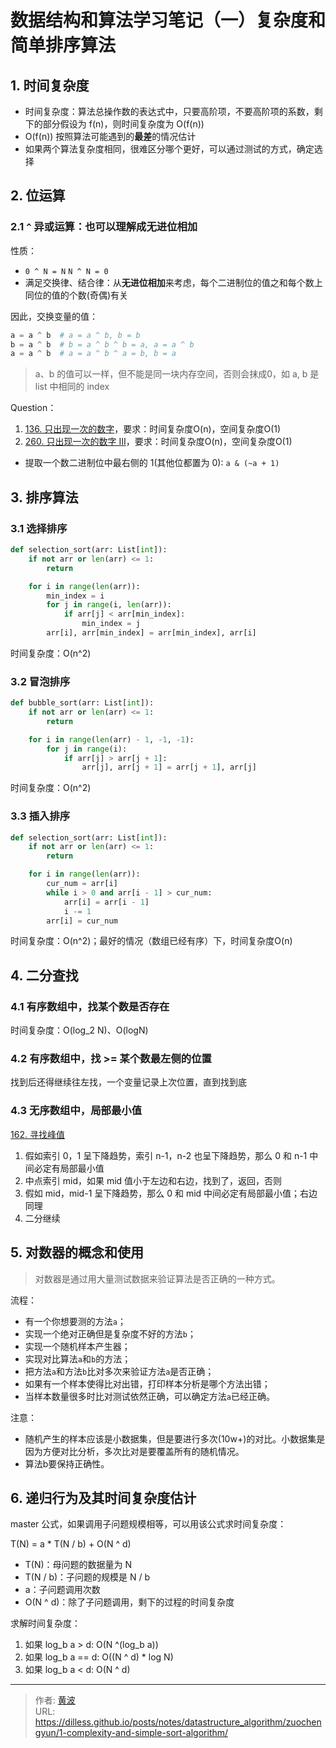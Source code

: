 # 数据结构和算法学习笔记（一）复杂度和简单排序算法


## 1. 时间复杂度

- 时间复杂度：算法总操作数的表达式中，只要高阶项，不要高阶项的系数，剩下的部分假设为 f(n)，则时间复杂度为 O(f(n))
- O(f(n)) 按照算法可能遇到的**最差**的情况估计
- 如果两个算法复杂度相同，很难区分哪个更好，可以通过测试的方式，确定选择

## 2. 位运算

### 2.1 `^` 异或运算：也可以理解成无进位相加

性质：

- `0 ^ N = N`  `N ^ N = 0`
- 满足交换律、结合律：从**无进位相加**来考虑，每个二进制位的值之和每个数上同位的值的个数(奇偶)有关

因此，交换变量的值：

```python
a = a ^ b  # a = a ^ b, b = b
b = a ^ b  # b = a ^ b ^ b = a, a = a ^ b
a = a ^ b  # a = a ^ b ^ a = b, b = a
```

> a、b 的值可以一样，但不能是同一块内存空间，否则会抹成0，如 a, b 是 list 中相同的 index

Question：
1. [136. 只出现一次的数字](https://leetcode.cn/problems/single-number/)，要求：时间复杂度O(n)，空间复杂度O(1)
2. [260. 只出现一次的数字 III](https://leetcode.cn/problems/single-number-iii/)，要求：时间复杂度O(n)，空间复杂度O(1)
  - 提取一个数二进制位中最右侧的 1(其他位都置为 0): `a & (~a + 1)`



## 3. 排序算法

### 3.1 选择排序

```python
def selection_sort(arr: List[int]):
    if not arr or len(arr) <= 1:
        return

    for i in range(len(arr)):
        min_index = i
        for j in range(i, len(arr)):
            if arr[j] < arr[min_index]:
                min_index = j
        arr[i], arr[min_index] = arr[min_index], arr[i]
```

时间复杂度：O(n^2)

### 3.2 冒泡排序

```python
def bubble_sort(arr: List[int]):
    if not arr or len(arr) <= 1:
        return

    for i in range(len(arr) - 1, -1, -1):
        for j in range(i):
            if arr[j] > arr[j + 1]:
                arr[j], arr[j + 1] = arr[j + 1], arr[j]

```

时间复杂度：O(n^2)

### 3.3 插入排序

```python
def selection_sort(arr: List[int]):
    if not arr or len(arr) <= 1:
        return

    for i in range(len(arr)):
        cur_num = arr[i]
        while i > 0 and arr[i - 1] > cur_num:
            arr[i] = arr[i - 1]
            i -= 1
        arr[i] = cur_num
```

时间复杂度：O(n^2)；最好的情况（数组已经有序）下，时间复杂度O(n)

## 4. 二分查找

### 4.1 有序数组中，找某个数是否存在

时间复杂度：O(log_2 N)、O(logN)


### 4.2 有序数组中，找 >= 某个数最左侧的位置

找到后还得继续往左找，一个变量记录上次位置，直到找到底

### 4.3 无序数组中，局部最小值

[162. 寻找峰值](https://leetcode.cn/problems/find-peak-element/)

1. 假如索引 0，1 呈下降趋势，索引 n-1，n-2 也呈下降趋势，那么 0 和 n-1 中间必定有局部最小值
2. 中点索引 mid，如果 mid 值小于左边和右边，找到了，返回，否则
3. 假如 mid，mid-1 呈下降趋势，那么 0 和 mid 中间必定有局部最小值；右边同理
4. 二分继续

## 5. 对数器的概念和使用

> 对数器是通过用大量测试数据来验证算法是否正确的一种方式。

流程：
- 有一个你想要测的方法`a`；
- 实现一个绝对正确但是复杂度不好的方法`b`；
- 实现一个随机样本产生器；
- 实现对比算法`a`和`b`的方法；
- 把方法`a`和方法`b`比对多次来验证方法`a`是否正确；
- 如果有一个样本使得比对出错，打印样本分析是哪个方法出错；
- 当样本数量很多时比对测试依然正确，可以确定方法`a`已经正确。

注意：
- 随机产生的样本应该是小数据集，但是要进行多次(10w+)的对比。小数据集是因为方便对比分析，多次比对是要覆盖所有的随机情况。
- 算法b要保持正确性。

## 6. 递归行为及其时间复杂度估计

master 公式，如果调用子问题规模相等，可以用该公式求时间复杂度：

T(N) = a * T(N / b) + O(N ^ d)

- T(N)：母问题的数据量为 N
- T(N / b)：子问题的规模是 N / b
- a：子问题调用次数
- O(N ^ d)：除了子问题调用，剩下的过程的时间复杂度

求解时间复杂度：
1. 如果 log_b a > d: O(N ^(log_b a))
2. 如果 log_b a == d: O((N ^ d) * log N)
3. 如果 log_b a < d: O(N ^ d)


---

> 作者: [黄波](https://dilless.github.io)  
> URL: https://dilless.github.io/posts/notes/datastructure_algorithm/zuochengyun/1-complexity-and-simple-sort-algorithm/  

